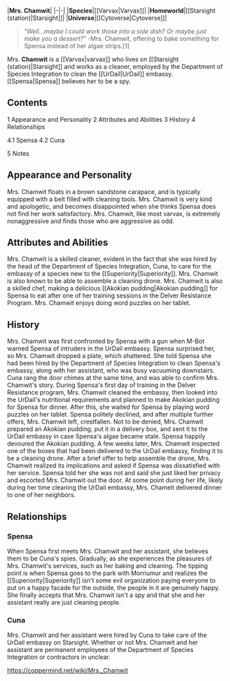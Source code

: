 |**Mrs. Chamwit**|
|-|-|
|**Species**|[[Varvax\|Varvax]]|
|**Homeworld**|[[Starsight (station)\|Starsight]]|
|**Universe**|[[Cytoverse\|Cytoverse]]|

>“*Well...maybe I could work those into a side dish? Or maybe just make you a dessert?*”
\-Mrs. Chamwit, offering to bake something for Spensa instead of her algae strips.[1]


Mrs. **Chamwit** is a [[Varvax\|varvax]] who lives on [[Starsight (station)\|Starsight]] and works as a cleaner, employed by the Department of Species Integration to clean the [[UrDail\|UrDail]] embassy. [[Spensa\|Spensa]] believes her to be a spy.

## Contents

1 Appearance and Personality
2 Attributes and Abilities
3 History
4 Relationships

4.1 Spensa
4.2 Cuna


5 Notes


## Appearance and Personality
Mrs. Chamwit floats in a brown sandstone carapace, and is typically equipped with a belt filled with cleaning tools. Mrs. Chamwit is very kind and apologetic, and becomes disappointed when she thinks Spensa does not find her work satisfactory. Mrs. Chamwit, like most varvax, is extremely nonaggressive and finds those who are aggressive as odd.

## Attributes and Abilities
Mrs. Chamwit is a skilled cleaner, evident in the fact that she was hired by the head of the Department of Species Integration, Cuna, to care for the embassy of a species new to the [[Superiority\|Superiority]]. Mrs. Chamwit is also known to be able to assemble a cleaning drone. Mrs. Chamwit is also a skilled chef, making a delicious [[Akokian pudding\|Akokian pudding]] for Spensa to eat after one of her training sessions in the Delver Resistance Program. Mrs. Chamwit enjoys doing word puzzles on her tablet.

## History
Mrs. Chamwit was first confronted by Spensa with a gun when M-Bot warned Spensa of intruders in the UrDail embassy. Spensa surprised her, so Mrs. Chamwit dropped a plate, which shattered. She told Spensa she had been hired by the Department of Species Integration to clean Spensa's embassy, along with her assistant, who was busy vacuuming downstairs. Cuna rang the door chimes at the same time, and was able to confirm Mrs. Chamwit's story.
During Spensa's first day of training in the Delver Resistance program, Mrs. Chamwit cleaned the embassy, then looked into the UrDail's nutritional requirements and planned to make Akokian pudding for Spensa for dinner. After this, she waited for Spensa by playing word puzzles on her tablet. Spensa politely declined, and after multiple further offers, Mrs. Chamwit left, crestfallen. Not to be denied, Mrs. Chamwit prepared an Akokian pudding, put it in a delivery box, and sent it to the UrDail embassy in case Spensa's algae became stale. Spensa happily devoured the Akokian pudding.
A few weeks later, Mrs. Chamwit inspected one of the boxes that had been delivered to the UrDail embassy, finding it to be a cleaning drone. After a brief offer to help assemble the drone, Mrs. Chamwit realized its implications and asked if Spensa was dissatisfied with her service. Spensa told her she was not and said she just liked her privacy and escorted Mrs. Chamwit out the door.
At some point during her life, likely during her time cleaning the UrDail embassy, Mrs. Chameit delivered dinner to one of her neighbors.

## Relationships
### Spensa
When Spensa first meets Mrs. Chamwit and her assistant, she believes them to be Cuna's spies. Gradually, as she experiences the pleasures of Mrs. Chamwit's services, such as her baking and cleaning. The tipping point is when Spensa goes to the park with Morriumur and realizes the [[Superiority\|Superiority]] isn't some evil organization paying everyone to put on a happy facade for the outside, the people in it are genuinely happy. She finally accepts that Mrs. Chamwit isn't a spy and that she and her assistant really are just cleaning people.

### Cuna
Mrs. Chamwit and her assistant were hired by Cuna to take care of the UrDail embassy on Starsight. Whether or not Mrs. Chamwit and her assistant are permanent employees of the Department of Species Integration or contractors in unclear.



https://coppermind.net/wiki/Mrs._Chamwit